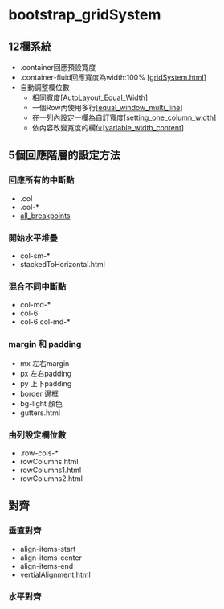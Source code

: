 # bootstrap_gridSystem
## 12欄系統
- .container回應預設寬度
- .container-fluid回應寬度為width:100% [[gridSystem.html](gridSystem.html)]
- 自動調整欄位數
	- 相同寬度[[AutoLayout_Equal_Width](AutoLayout_Equal_Width.html)]
	- 一個Row內使用多行[[equal_window_multi_line](equal_window_multi_line.html)]
	- 在一列內設定一欄為自訂寬度[[setting_one_column_width](setting_one_column_width.html)]
	- 依內容改變寬度的欄位[[variable_width_content](variable_width_content.html)]
## 5個回應階層的設定方法
### 回應所有的中斷點 
- .col
- .col-*
- [all_breakpoints](all_breakpoints.html)
### 開始水平堆疊
- col-sm-*
- stackedToHorizontal.html

### 混合不同中斷點
- col-md-*
- col-6
- col-6 col-md-*
### margin 和 padding
- mx 左右margin
- px 左右padding
- py 上下padding
- border 邊框
- bg-light 顏色
- gutters.html
### 由列設定欄位數
- .row-cols-*
- rowColumns.html
- rowColumns1.html
- rowColumns2.html
## 對齊
### 垂直對齊
- align-items-start
- align-items-center
- align-items-end
- vertialAlignment.html
### 水平對齊